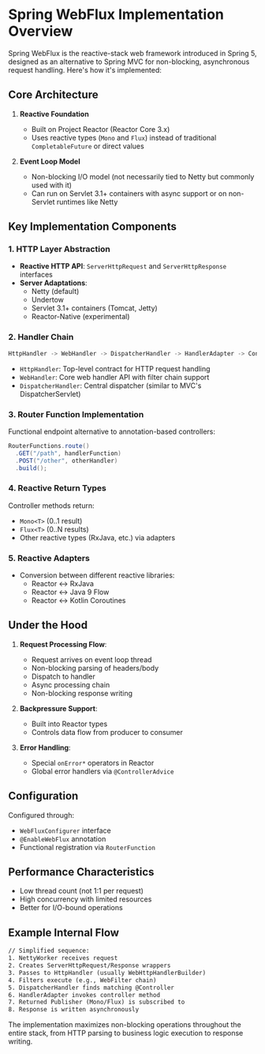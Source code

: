 # Spring WebFlux Implementation Overview

Spring WebFlux is the reactive-stack web framework introduced in Spring 5, designed as an alternative to Spring MVC for non-blocking, asynchronous request handling. Here's how it's implemented:

## Core Architecture

1. **Reactive Foundation**
    - Built on Project Reactor (Reactor Core 3.x)
    - Uses reactive types (`Mono` and `Flux`) instead of traditional `CompletableFuture` or direct values

2. **Event Loop Model**
    - Non-blocking I/O model (not necessarily tied to Netty but commonly used with it)
    - Can run on Servlet 3.1+ containers with async support or on non-Servlet runtimes like Netty

## Key Implementation Components

### 1. HTTP Layer Abstraction
- **Reactive HTTP API**: `ServerHttpRequest` and `ServerHttpResponse` interfaces
- **Server Adaptations**:
    - Netty (default)
    - Undertow
    - Servlet 3.1+ containers (Tomcat, Jetty)
    - Reactor-Native (experimental)

### 2. Handler Chain
```java
HttpHandler -> WebHandler -> DispatcherHandler -> HandlerAdapter -> Controller
```
- `HttpHandler`: Top-level contract for HTTP request handling
- `WebHandler`: Core web handler API with filter chain support
- `DispatcherHandler`: Central dispatcher (similar to MVC's DispatcherServlet)

### 3. Router Function Implementation
Functional endpoint alternative to annotation-based controllers:
```java
RouterFunctions.route()
  .GET("/path", handlerFunction)
  .POST("/other", otherHandler)
  .build();
```

### 4. Reactive Return Types
Controller methods return:
- `Mono<T>` (0..1 result)
- `Flux<T>` (0..N results)
- Other reactive types (RxJava, etc.) via adapters

### 5. Reactive Adapters
- Conversion between different reactive libraries:
    - Reactor ↔ RxJava
    - Reactor ↔ Java 9 Flow
    - Reactor ↔ Kotlin Coroutines

## Under the Hood

1. **Request Processing Flow**:
    - Request arrives on event loop thread
    - Non-blocking parsing of headers/body
    - Dispatch to handler
    - Async processing chain
    - Non-blocking response writing

2. **Backpressure Support**:
    - Built into Reactor types
    - Controls data flow from producer to consumer

3. **Error Handling**:
    - Special `onError*` operators in Reactor
    - Global error handlers via `@ControllerAdvice`

## Configuration

Configured through:
- `WebFluxConfigurer` interface
- `@EnableWebFlux` annotation
- Functional registration via `RouterFunction`

## Performance Characteristics

- Low thread count (not 1:1 per request)
- High concurrency with limited resources
- Better for I/O-bound operations

## Example Internal Flow

```txt
// Simplified sequence:
1. NettyWorker receives request
2. Creates ServerHttpRequest/Response wrappers
3. Passes to HttpHandler (usually WebHttpHandlerBuilder)
4. Filters execute (e.g., WebFilter chain)
5. DispatcherHandler finds matching @Controller
6. HandlerAdapter invokes controller method
7. Returned Publisher (Mono/Flux) is subscribed to
8. Response is written asynchronously
```

The implementation maximizes non-blocking operations throughout the entire stack, from HTTP parsing to business logic execution to response writing.
